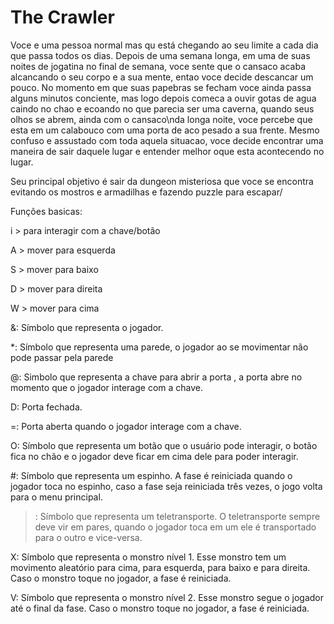 # The Crawler

Voce e uma pessoa normal mas qu está chegando ao seu limite a cada dia que passa todos os dias. Depois de uma semana longa, em uma de suas noites de jogatina no final de semana, voce sente que o cansaco acaba alcancando o seu corpo e a sua mente, entao voce decide descancar um pouco. No momento em que suas papebras se fecham voce ainda passa alguns minutos conciente, mas logo depois comeca a ouvir gotas de agua caindo no chao e ecoando no que parecia ser uma caverna, quando seus olhos se abrem, ainda com o cansaco\nda longa noite, voce percebe que esta em um calabouco com uma porta de aco pesado a sua frente. Mesmo confuso e assustado com toda aquela situacao, voce decide encontrar uma maneira de sair daquele lugar e entender melhor oque esta acontecendo no lugar.

Seu principal objetivo é sair da dungeon misteriosa que voce se encontra evitando os mostros e armadilhas e fazendo puzzle para escapar/

Funções basicas:

i > para interagir com a chave/botão

A > mover para esquerda

S > mover para baixo

D > mover para direita

W > mover para cima

&: Símbolo que representa o jogador.

*: Símbolo que representa uma parede, o jogador ao se movimentar não pode passar pela parede

@: Simbolo que representa a chave para abrir a porta , a porta abre no momento que o jogador interage com a chave.

D:  Porta fechada.

=: Porta aberta quando o jogador interage com a chave.

O: Símbolo que representa um botão que o usuário pode interagir, o botão fica no chão e o jogador deve ficar em cima dele para poder interagir.

#: Símbolo que representa um espinho. A fase é reiniciada quando o jogador toca no espinho, caso a fase seja reiniciada três vezes, o jogo volta para o menu principal.

>: Símbolo que representa um teletransporte. O teletransporte sempre deve vir em pares, quando o jogador toca em um ele é transportado para o outro e vice-versa.

X: Símbolo que representa o monstro nível 1. Esse monstro tem um movimento aleatório para cima, para esquerda, para baixo e para direita. Caso o monstro toque no jogador, a fase é reiniciada.

V: Símbolo que representa o monstro nível 2. Esse monstro segue o jogador até o final da fase. Caso o monstro toque no jogador, a fase é reiniciada.
